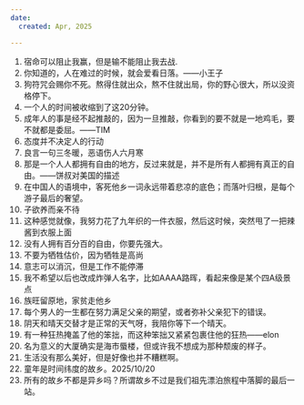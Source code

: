 ```yaml
---
date:
  created: Apr, 2025

---
```


1. 宿命可以阻止我赢，但是输不能阻止我去战.
2. 你知道的，人在难过的时候，就会爱看日落。——小王子
3. 狗符咒会赐你不死。熬得住就出众，熬不住就出局，你的野心很大，所以没资格停下。
4. 一个人的时间被收缩到了这20分钟。
5. 成年人的事是经不起推敲的，因为一旦推敲，你看到的要不就是一地鸡毛，要不就都是委屈。——TIM
6. 态度并不决定人的行动
7. 良言一句三冬暖，恶语伤人六月寒
8. 那是一个人人都拥有自由的地方，反过来就是，并不是所有人都拥有真正的自由。——饼叔对美国的描述
9. 在中国人的语境中，客死他乡一词永远带着悲凉的底色；而落叶归根，是每个游子最后的奢望。
10. 子欲养而亲不待
11. 这种感觉就像，我努力花了九年织的一件衣服，然后这时候，突然甩了一把辣酱到衣服上面
12. 没有人拥有百分百的自由，你要先强大。
13. 不要为牺牲估价，因为牺牲是高尚
14. 意志可以消沉，但是工作不能停滞
15. 我不希望以后也改成炸弹人名字，比如AAAA路晖，看起来像是某个四A级景点
16. 族旺留原地，家贫走他乡
17. 每个男人的一生都在努力满足父亲的期望，或者弥补父亲犯下的错误。
18. 阴天和晴天交替才是正常的天气呀，我陪你等下一个晴天。
19. 有一种狂热掩盖了他的笨拙，而这种笨拙又紧紧包裹住他的狂热——elon
20. 名为意义的大厦确实是海市蜃楼，但或许我不想成为那种颓废的样子。
21. 生活没有那么美好，但是好像也并不糟糕啊。
22. 童年是时间纬度的故乡。2025/10/20
23. 所有的故乡不都是异乡吗？所谓故乡不过是我们祖先漂泊旅程中落脚的最后一站。
